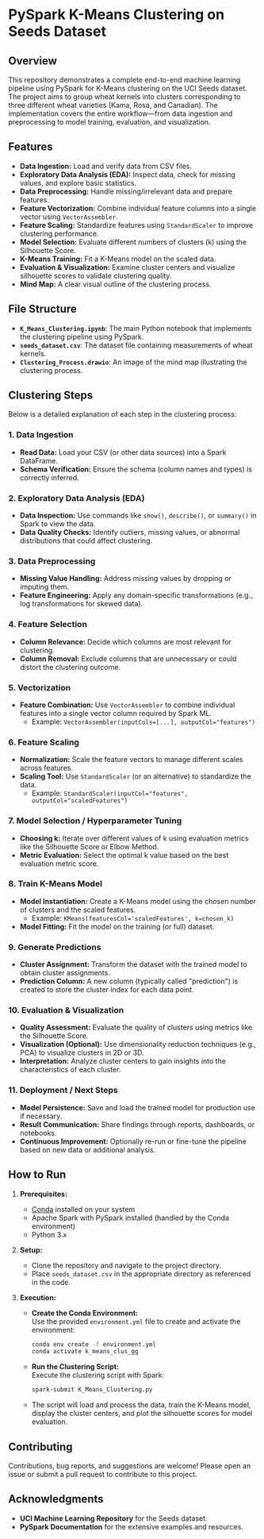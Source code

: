 # PySpark K-Means Clustering on Seeds Dataset

## Overview

This repository demonstrates a complete end-to-end machine learning pipeline using PySpark for K-Means clustering on the UCI Seeds dataset. The project aims to group wheat kernels into clusters corresponding to three different wheat varieties (Kama, Rosa, and Canadian). The implementation covers the entire workflow—from data ingestion and preprocessing to model training, evaluation, and visualization.

## Features

- **Data Ingestion:** Load and verify data from CSV files.
- **Exploratory Data Analysis (EDA):** Inspect data, check for missing values, and explore basic statistics.
- **Data Preprocessing:** Handle missing/irrelevant data and prepare features.
- **Feature Vectorization:** Combine individual feature columns into a single vector using `VectorAssembler`.
- **Feature Scaling:** Standardize features using `StandardScaler` to improve clustering performance.
- **Model Selection:** Evaluate different numbers of clusters (k) using the Silhouette Score.
- **K-Means Training:** Fit a K-Means model on the scaled data.
- **Evaluation & Visualization:** Examine cluster centers and visualize silhouette scores to validate clustering quality.
- **Mind Map:** A clear visual outline of the clustering process.

## File Structure

- **`K_Means_Clustering.ipynb`**: The main Python notebook that implements the clustering pipeline using PySpark.
- **`seeds_dataset.csv`**: The dataset file containing measurements of wheat kernels.
- **`Clustering_Process.drawio`**: An image of the mind map illustrating the clustering process.

## Clustering Steps

Below is a detailed explanation of each step in the clustering process:

### 1. Data Ingestion
- **Read Data:** Load your CSV (or other data sources) into a Spark DataFrame.
- **Schema Verification:** Ensure the schema (column names and types) is correctly inferred.

### 2. Exploratory Data Analysis (EDA)
- **Data Inspection:** Use commands like `show()`, `describe()`, or `summary()` in Spark to view the data.
- **Data Quality Checks:** Identify outliers, missing values, or abnormal distributions that could affect clustering.

### 3. Data Preprocessing
- **Missing Value Handling:** Address missing values by dropping or imputing them.
- **Feature Engineering:** Apply any domain-specific transformations (e.g., log transformations for skewed data).

### 4. Feature Selection
- **Column Relevance:** Decide which columns are most relevant for clustering.
- **Column Removal:** Exclude columns that are unnecessary or could distort the clustering outcome.

### 5. Vectorization
- **Feature Combination:** Use `VectorAssembler` to combine individual features into a single vector column required by Spark ML.
  - Example: `VectorAssembler(inputCols=[...], outputCol="features")`

### 6. Feature Scaling
- **Normalization:** Scale the feature vectors to manage different scales across features.
- **Scaling Tool:** Use `StandardScaler` (or an alternative) to standardize the data.
  - Example: `StandardScaler(inputCol="features", outputCol="scaledFeatures")`

### 7. Model Selection / Hyperparameter Tuning
- **Choosing k:** Iterate over different values of k using evaluation metrics like the Silhouette Score or Elbow Method.
- **Metric Evaluation:** Select the optimal k value based on the best evaluation metric score.

### 8. Train K-Means Model
- **Model Instantiation:** Create a K-Means model using the chosen number of clusters and the scaled features.
  - Example: `KMeans(featuresCol='scaledFeatures', k=chosen_k)`
- **Model Fitting:** Fit the model on the training (or full) dataset.

### 9. Generate Predictions
- **Cluster Assignment:** Transform the dataset with the trained model to obtain cluster assignments.
- **Prediction Column:** A new column (typically called "prediction") is created to store the cluster index for each data point.

### 10. Evaluation & Visualization
- **Quality Assessment:** Evaluate the quality of clusters using metrics like the Silhouette Score.
- **Visualization (Optional):** Use dimensionality reduction techniques (e.g., PCA) to visualize clusters in 2D or 3D.
- **Interpretation:** Analyze cluster centers to gain insights into the characteristics of each cluster.

### 11. Deployment / Next Steps
- **Model Persistence:** Save and load the trained model for production use if necessary.
- **Result Communication:** Share findings through reports, dashboards, or notebooks.
- **Continuous Improvement:** Optionally re-run or fine-tune the pipeline based on new data or additional analysis.

## How to Run

1. **Prerequisites:**
   - [Conda](https://docs.conda.io/en/latest/) installed on your system
   - Apache Spark with PySpark installed (handled by the Conda environment)
   - Python 3.x

2. **Setup:**
   - Clone the repository and navigate to the project directory.
   - Place `seeds_dataset.csv` in the appropriate directory as referenced in the code.

3. **Execution:**
   - **Create the Conda Environment:**  
     Use the provided `environment.yml` file to create and activate the environment:
     ```bash
     conda env create -f environment.yml
     conda activate k_means_clus_gg
     ```
   - **Run the Clustering Script:**  
     Execute the clustering script with Spark:
     ```bash
     spark-submit K_Means_Clustering.py
     ```
   - The script will load and process the data, train the K-Means model, display the cluster centers, and plot the silhouette scores for model evaluation.


## Contributing

Contributions, bug reports, and suggestions are welcome! Please open an issue or submit a pull request to contribute to this project.

## Acknowledgments

- **UCI Machine Learning Repository** for the Seeds dataset.
- **PySpark Documentation** for the extensive examples and resources.
